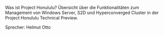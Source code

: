 Was ist Project Honululu? Übersicht über die Funktionalitäten zum Management von Windows Server, S2D und Hyperconverged Cluster in der Project Honululu Technical Preview.

Sprecher: Helmut Otto
